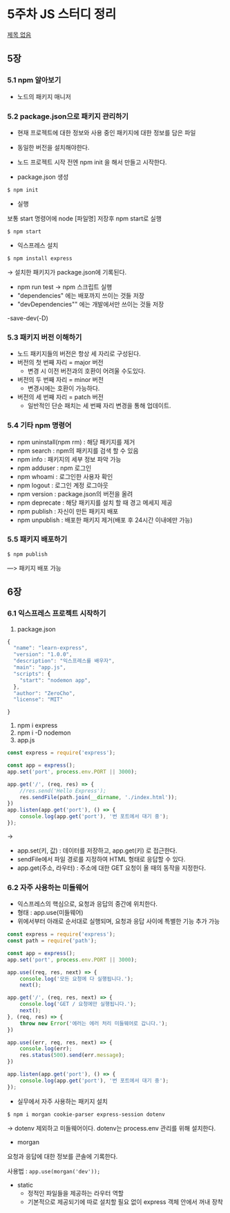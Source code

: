 # **5주차 JS 스터디 정리**

[제목 없음](https://www.notion.so/d410b61571204df781760964a47af657)

## **5장**

### **5.1 npm 알아보기**

- 노드의 패키지 매니저

### **5.2 package.json으로 패키지 관리하기**

- 현재 프로젝트에 대한 정보와 사용 중인 패키지에 대한 정보를 담은 파일
- 동일한 버전을 설치해야한다.
- 노드 프로젝트 시작 전엔 npm init 을 해서 만들고 시작한다.

- package.json 생성

`$ npm init`

- 실행

보통 start 명령어에 node [파일명] 저장후 npm start로 실행

`$ npm start`

- 익스프레스 설치

`$ npm install express`

→ 설치한 패키지가 package.json에 기록된다.

- npm run test  →  npm 스크립트 실행
- "dependencies" 에는 배포까지 쓰이는 것들 저장
- "devDependencies"" 에는 개발에서만 쓰이는 것들 저장

-save-dev(-D)

### **5.3 패키지 버전 이해하기**

- 노드 패키지들의 버전은 항상 세 자리로 구성된다.
- 버전의 첫 번째 자리 = major 버전
    - 변경 시 이전 버전과의 호환이 어려울 수도있다.
- 버전의 두 번째 자리 = minor 버전
    - 변경시에는 호환이 가능하다.
- 버전의 세 번째 자리 = patch 버전
    - 일반적인 단순 패치는 세 번째 자리 변경을 통해 업데이트.

### **5.4 기타 npm 명령어**

- npm uninstall(npm rm) : 해당 패키지를 제거
- npm search : npm의 패키지를 검색 할 수 있음
- npm info : 패키지의 세부 정보 파악 가능
- npm adduser : npm 로그인
- npm whoami : 로그인한 사용자 확인
- npm logout : 로그인 계정 로그아웃
- npm version : package.json의 버전을 올려
- npm deprecate : 해당 패키지를 설치 할 때 경고 메세지 제공
- npm publish : 자신이 만든 패키지 배포
- npm unpublish : 배포한 패키지 제거(배포 후 24시간 이내에만 가능)

### **5.5 패키지 배포하기**

`$ npm publish`

—> 패키지 배포 가능

## **6장**

### **6.1 익스프레스 프로젝트 시작하기**

1. package.json

```jsx
{
  "name": "learn-express",
  "version": "1.0.0",
  "description": "익스프레스를 배우자",
  "main": "app.js",
  "scripts": {
    "start": "nodemon app",
  },
  "author": "ZeroCho",
  "license": "MIT"

}
```

1.  npm i express  
2. npm i -D nodemon
3. app.js

```jsx
const express = require('express');

const app = express();
app.set('port', process.env.PORT || 3000);

app.get('/', (req, res) => {
    //res.send('Hello Express'); 
    res.sendFile(path.join(__dirname, './index.html'));
})
app.listen(app.get('port'), () => {
    console.log(app.get('port'), '번 포트에서 대기 중');
});
```

→

- app.set(키, 값) :  데이터를 저장하고, app.get(키) 로 접근한다.
- sendFile에서 파일 경로를 지정하여 HTML 형태로 응답할 수 있다.
- app.get(주소, 라우터) : 주소에 대한 GET 요청이 올 때의 동작을 지정한다.

### **6.2 자주 사용하는 미들웨어**

- 익스프레스의 핵심으로, 요청과 응답의 중간에 위치한다.
- 형태 : app.use(미들웨어)
- 위에서부터 아래로 순서대로 실행되며, 요청과 응답 사이에 특별한 기능 추가 가능

```jsx
const express = require('express');
const path = require('path');

const app = express();
app.set('port', process.env.PORT || 3000);

app.use((req, res, next) => {
    console.log('모든 요청에 다 실행됩니다.');
    next();

app.get('/', (req, res, next) => {
    console.log('GET / 요청에만 실행됩니다.');
    next();
}, (req, res) => {
    throw new Error('에러는 에러 처리 미들웨어로 갑니다.');
}) 

app.use((err, req, res, next) => {
    console.log(err);
    res.status(500).send(err.message);
})

app.listen(app.get('port'), () => {
    console.log(app.get('port'), '번 포트에서 대기 중');
});
```

- 실무에서 자주 사용하는 패키지 설치

`$ npm i morgan cookie-parser express-session dotenv`

→ dotenv 제외하고  미들웨어이다. dotenv는 process.env 관리를 위해 설치한다.

- morgan

요청과 응답에 대한 정보를 콘솔에 기록한다.

사용법 : `app.use(morgan('dev'));`

- static
    - 정적인 파일들을 제공하는 라우터 역할
    - 기본적으로 제공되기에 따로 설치할 필요 없이 express 객체 안에서 꺼내 장착
